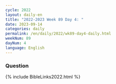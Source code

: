 ```yaml
---
cycle: 2022
layout: daily-en
title: "2022-2023 Week 89 Day 4: "
date: 2023-09-14
categories: daily
permalink: /en/daily/2022/wk89-day4-daily.html
weekNum: 89
dayNum: 4
language: English
---
```


### Question     

{% include BibleLinks2022.html %}
